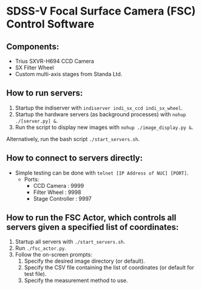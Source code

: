 # SDSS-V Focal Surface Camera (FSC) Control Software

## Components:
- Trius SXVR-H694 CCD Camera
- SX Filter Wheel
- Custom multi-axis stages from Standa Ltd.

## How to run servers:
1. Startup the indiserver with ```indiserver indi_sx_ccd indi_sx_wheel```.
2. Startup the hardware servers (as background processes) with ```nohup ./[server.py] &```.
3. Run the script to display new images with ```nohup ./image_display.py &```.

Alternatively, run the bash script ```./start_servers.sh```.

## How to connect to servers directly:
- Simple testing can be done with ```telnet [IP Address of NUC] [PORT]```.
  - Ports:
    - CCD Camera : 9999
    - Filter Wheel : 9998
    - Stage Controller : 9997

## How to run the FSC Actor, which controls all servers given a specified list of coordinates:
1. Startup all servers with ```./start_servers.sh```.
2. Run ```./fsc_actor.py```.
3. Follow the on-screen prompts:
   1. Specify the desired image directory (or default).
   2. Specify the CSV file containing the list of coordinates (or default for test file).
   3. Specify the measurement method to use.

